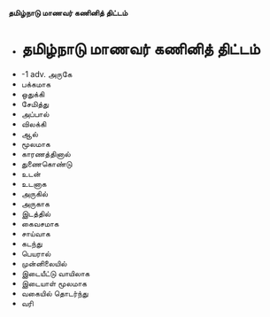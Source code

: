 **தமிழ்நாடு மாணவர் கணினித் திட்டம்**
- # தமிழ்நாடு மாணவர் கணினித் திட்டம்
- -1 adv. அருகே
- பக்கமாக
- ஒதுக்கி
- சேமித்து
- அப்பால்
- விலக்கி
- ஆல்
- மூலமாக
- காரணத்தினால்
- துணைகொண்டு
- உடன்
- உடனாக
- அருகில்
- அருகாக
- இடத்தில்
- கைவசமாக
- சாய்வாக
- கடந்து
- பெயரால்
- முன்னிலையில்
- இடையீட்டு வாயிலாக
- இடையாள் மூலமாக
- வகையில் தொடர்ந்து
- வரி

